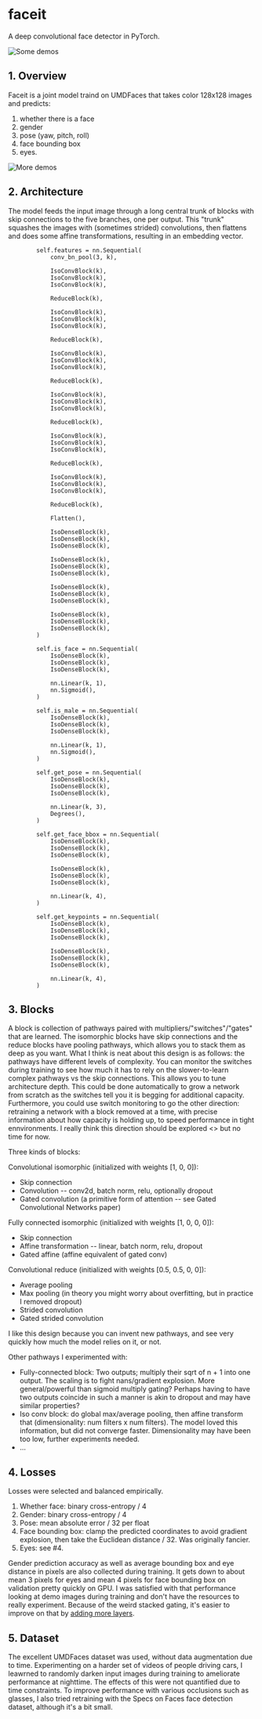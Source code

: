 # faceit

A deep convolutional face detector in PyTorch.

![Some demos](https://github.com/knighton/faceit/raw/master/umdfaces.png)

## 1. Overview

Faceit is a joint model traind on UMDFaces that takes color 128x128 images and predicts:
1. whether there is a face
2. gender
3. pose (yaw, pitch, roll)
4. face bounding box
5. eyes.

![More demos](https://github.com/knighton/faceit/raw/master/drivers.png)

## 2. Architecture

The model feeds the input image through a long central trunk of blocks with skip connections to the five branches, one per output.  This "trunk" squashes the images with (sometimes strided) convolutions, then flattens and does some affine transformations, resulting in an embedding vector.

```
        self.features = nn.Sequential(
            conv_bn_pool(3, k),

            IsoConvBlock(k),
            IsoConvBlock(k),
            IsoConvBlock(k),

            ReduceBlock(k),

            IsoConvBlock(k),
            IsoConvBlock(k),
            IsoConvBlock(k),

            ReduceBlock(k),

            IsoConvBlock(k),
            IsoConvBlock(k),
            IsoConvBlock(k),

            ReduceBlock(k),

            IsoConvBlock(k),
            IsoConvBlock(k),
            IsoConvBlock(k),

            ReduceBlock(k),

            IsoConvBlock(k),
            IsoConvBlock(k),
            IsoConvBlock(k),

            ReduceBlock(k),

            IsoConvBlock(k),
            IsoConvBlock(k),
            IsoConvBlock(k),

            ReduceBlock(k),

            Flatten(),

            IsoDenseBlock(k),
            IsoDenseBlock(k),
            IsoDenseBlock(k),

            IsoDenseBlock(k),
            IsoDenseBlock(k),
            IsoDenseBlock(k),

            IsoDenseBlock(k),
            IsoDenseBlock(k),
            IsoDenseBlock(k),

            IsoDenseBlock(k),
            IsoDenseBlock(k),
            IsoDenseBlock(k),
        )

        self.is_face = nn.Sequential(
            IsoDenseBlock(k),
            IsoDenseBlock(k),
            IsoDenseBlock(k),

            nn.Linear(k, 1),
            nn.Sigmoid(),
        )

        self.is_male = nn.Sequential(
            IsoDenseBlock(k),
            IsoDenseBlock(k),
            IsoDenseBlock(k),

            nn.Linear(k, 1),
            nn.Sigmoid(),
        )

        self.get_pose = nn.Sequential(
            IsoDenseBlock(k),
            IsoDenseBlock(k),
            IsoDenseBlock(k),

            nn.Linear(k, 3),
            Degrees(),
        )

        self.get_face_bbox = nn.Sequential(
            IsoDenseBlock(k),
            IsoDenseBlock(k),
            IsoDenseBlock(k),

            IsoDenseBlock(k),
            IsoDenseBlock(k),
            IsoDenseBlock(k),

            nn.Linear(k, 4),
        )

        self.get_keypoints = nn.Sequential(
            IsoDenseBlock(k),
            IsoDenseBlock(k),
            IsoDenseBlock(k),

            IsoDenseBlock(k),
            IsoDenseBlock(k),
            IsoDenseBlock(k),

            nn.Linear(k, 4),
        )
```

## 3. Blocks

A block is collection of pathways paired with multipliers/"switches"/"gates" that are learned.  The isomorphic blocks have skip connections and the reduce blocks have pooling pathways, which allows you to stack them as deep as you want.  What I think is neat about this design is as follows: the pathways have different levels of complexity.  You can monitor the switches during training to see how much it has to rely on the slower-to-learn complex pathways vs the skip connections. This allows you to tune architecture depth.  This could be done automatically to grow a network from scratch as the switches tell you it is begging for additional capacity.  Furthermore, you could use switch monitoring to go the other direction: retraining a network with a block removed at a time, with precise information about how capacity is holding up, to speed performance in tight ennvironments.  I really think this direction should be explored <<bat signal>> but no time for now.

Three kinds of blocks:

Convolutional isomorphic (initialized with weights [1, 0, 0]):
* Skip connection
* Convolution -- conv2d, batch norm, relu, optionally dropout
* Gated convolution (a primitive form of attention -- see Gated Convolutional Networks paper)

Fully connected isomorphic (initialized with weights [1, 0, 0, 0]):
* Skip connection
* Affine transformation -- linear, batch norm, relu, dropout
* Gated affine (affine equivalent of gated conv)

Convolutional reduce (initialized with weights [0.5, 0.5, 0, 0]):
* Average pooling
* Max pooling (in theory you might worry about overfitting, but in practice I removed dropout)
* Strided convolution
* Gated strided convolution

I like this design because you can invent new pathways, and see very quickly how much the model relies on it, or not.

Other pathways I experimented with:
* Fully-connected block: Two outputs; multiply their sqrt of n + 1 into one output.  The scaling is to fight nans/gradient explosion.  More general/powerful than sigmoid multiply gating?  Perhaps having to have two outputs coincide in such a manner is akin to dropout and may have similar properties?
* Iso conv block: do global max/average pooling, then affine transform that (dimensionality: num filters x num filters).  The model loved this information, but did not converge faster.  Dimensionality may have been too low, further experiments needed.
* ...

## 4. Losses

Losses were selected and balanced empirically.

1. Whether face: binary cross-entropy / 4
2. Gender: binary cross-entropy / 4
3. Pose: mean absolute error / 32 per float
4. Face bounding box: clamp the predicted coordinates to avoid gradient explosion, then take the Euclidean distance / 32.  Was originally fancier.
5. Eyes: see #4.

Gender prediction accuracy as well as average bounding box and eye distance in pixels are also collected during training.  It gets down to about mean 3 pixels for eyes and mean 4 pixels for face bounding box on validation pretty quickly on GPU.  I was satisfied with that performance looking at demo images during training and don't have the resources to really experiment.  Because of the weird stacked gating, it's easier to improve on that by [adding more layers](https://qph.fs.quoracdn.net/main-qimg-2b1f074e9659128d405e3d87a13ae308-c).

## 5. Dataset

The excellent UMDFaces dataset was used, without data augmentation due to time.  Experimenting on a harder set of videos of people driving cars, I leawrned to randomly darken input images during training to ameliorate performance at nighttime.  The effects of this were not quantified due to time constraints.  To improve performance with various occlusions such as glasses, I also tried retraining with the Specs on Faces face detection dataset, although it's a bit small.
